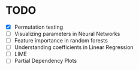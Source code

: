 # TODO
- [x] Permutation testing
- [ ] Visualizing parameters in Neural Networks
- [ ] Feature importance in random forests
- [ ] Understanding coefficients in Linear Regression
- [ ] LIME
- [ ] Partial Dependency Plots
